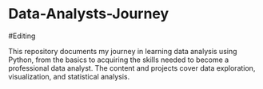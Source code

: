 # Data-Analysts-Journey

#Editing

This repository documents my journey in learning data analysis using Python, from the basics to acquiring the skills needed to become a professional data analyst. The content and projects cover data exploration, visualization, and statistical analysis.
